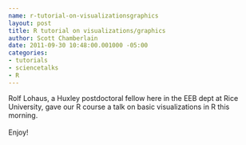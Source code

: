 ```yaml
--- 
name: r-tutorial-on-visualizationsgraphics
layout: post
title: R tutorial on visualizations/graphics
author: Scott Chamberlain
date: 2011-09-30 10:48:00.001000 -05:00
categories: 
- tutorials
- sciencetalks
- R
---
```

Rolf Lohaus, a Huxley postdoctoral fellow here in the EEB dept at Rice University, gave our R course a talk on basic visualizations in R this morning.<br /><br />Enjoy!<br /><br /><br /><script src="https://gist.github.com/1254174.js?file=visualizations_tutorial.R"></script>
